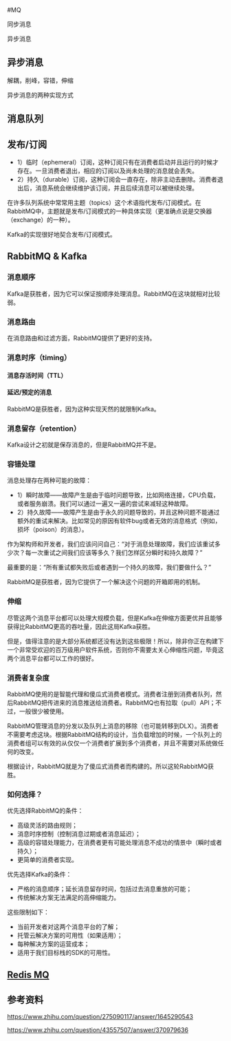 #MQ

同步消息

异步消息

## 异步消息

解耦，削峰，容错，伸缩

异步消息的两种实现方式

## 消息队列

## 发布/订阅

- 1）临时（ephemeral）订阅，这种订阅只有在消费者启动并且运行的时候才存在。一旦消费者退出，相应的订阅以及尚未处理的消息就会丢失。
- 2）持久（durable）订阅，这种订阅会一直存在，除非主动去删除。消费者退出后，消息系统会继续维护该订阅，并且后续消息可以被继续处理。


在许多队列系统中常常用主题（topics）这个术语指代发布/订阅模式。在RabbitMQ中，主题就是发布/订阅模式的一种具体实现（更准确点说是交换器（exchange）的一种）。

Kafka的实现很好地契合发布/订阅模式。


## RabbitMQ & Kafka

### 消息顺序
Kafka是获胜者，因为它可以保证按顺序处理消息。RabbitMQ在这块就相对比较弱。

### 消息路由

在消息路由和过滤方面，RabbitMQ提供了更好的支持。

### 消息时序（timing）

#### 消息存活时间（TTL）

#### 延迟/预定的消息

RabbitMQ是获胜者，因为这种实现天然的就限制Kafka。


### 消息留存（retention）
Kafka设计之初就是保存消息的，但是RabbitMQ并不是。

### 容错处理
消息处理存在两种可能的故障：
- 1）瞬时故障——故障产生是由于临时问题导致，比如网络连接，CPU负载，或者服务崩溃。我们可以通过一遍又一遍的尝试来减轻这种故障。
- 2）持久故障——故障产生是由于永久的问题导致的，并且这种问题不能通过额外的重试来解决。比如常见的原因有软件bug或者无效的消息格式（例如，损坏（poison）的消息）。

作为架构师和开发者，我们应该问问自己：“对于消息处理故障，我们应该重试多少次？每一次重试之间我们应该等多久？我们怎样区分瞬时和持久故障？”

最重要的是：“所有重试都失败后或者遇到一个持久的故障，我们要做什么？”

RabbitMQ是获胜者，因为它提供了一个解决这个问题的开箱即用的机制。

### 伸缩
尽管这两个消息平台都可以处理大规模负载，但是Kafka在伸缩方面更优并且能够获得比RabbitMQ更高的吞吐量，因此这局Kafka获胜。

但是，值得注意的是大部分系统都还没有达到这些极限！所以，除非你正在构建下一个非常受欢迎的百万级用户软件系统，否则你不需要太关心伸缩性问题，毕竟这两个消息平台都可以工作的很好。

### 消费者复杂度
RabbitMQ使用的是智能代理和傻瓜式消费者模式。消费者注册到消费者队列，然后RabbitMQ把传进来的消息推送给消费者。RabbitMQ也有拉取（pull）API；不过，一般很少被使用。

RabbitMQ管理消息的分发以及队列上消息的移除（也可能转移到DLX）。消费者不需要考虑这块。根据RabbitMQ结构的设计，当负载增加的时候，一个队列上的消费者组可以有效的从仅仅一个消费者扩展到多个消费者，并且不需要对系统做任何的改变。

根据设计，RabbitMQ就是为了傻瓜式消费者而构建的。所以这轮RabbitMQ获胜。


### 如何选择？
优先选择RabbitMQ的条件：
- 高级灵活的路由规则；
- 消息时序控制（控制消息过期或者消息延迟）；
- 高级的容错处理能力，在消费者更有可能处理消息不成功的情景中（瞬时或者持久）；
- 更简单的消费者实现。

优先选择Kafka的条件：
- 严格的消息顺序；延长消息留存时间，包括过去消息重放的可能；
- 传统解决方案无法满足的高伸缩能力。

这些限制如下：

- 当前开发者对这两个消息平台的了解；
- 托管云解决方案的可用性（如果适用）；
- 每种解决方案的运营成本；
- 适用于我们目标栈的SDK的可用性。

## [Redis MQ](../../storage/redis/04-mq.md)

## 参考资料
https://www.zhihu.com/question/275090117/answer/1645290543

https://www.zhihu.com/question/43557507/answer/370979636



